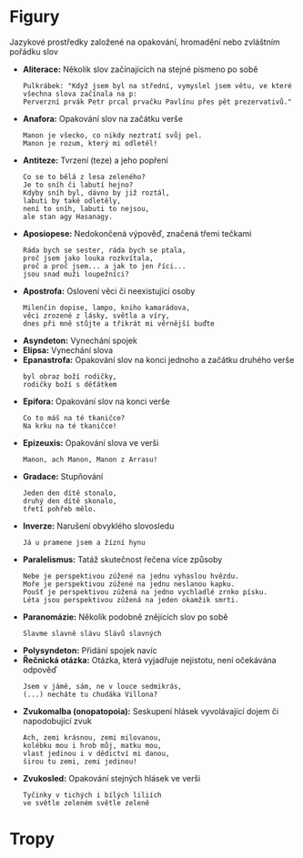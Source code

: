 # Figury
Jazykové prostředky založené na opakování, hromadění nebo zvláštním pořádku slov
- **Aliterace:** Několik slov začínajících na stejné písmeno po sobě
  ```
  Pulkrábek: "Když jsem byl na střední, vymyslel jsem větu, ve které všechna slova začínala na p:
  Perverzní prvák Petr prcal prvačku Pavlínu přes pět prezervativů."
  ```
- **Anafora:** Opakování slov na začátku verše
  ```
  Manon je všecko, co nikdy neztratí svůj pel.
  Manon je rozum, který mi odletěl!
  ```
- **Antiteze:** Tvrzení (teze) a jeho popření
  ```
  Co se to bělá z lesa zeleného?
  Je to sníh či labutí hejno?
  Kdyby sníh byl, dávno by již roztál,
  labuti by také odletěly,
  není to sníh, labuti to nejsou,
  ale stan agy Hasanagy.
  ```
- **Aposiopese:** Nedokončená výpověď, značená třemi tečkami
  ```
  Ráda bych se sester, ráda bych se ptala,
  proč jsem jako louka rozkvítala,
  proč a proč jsem... a jak to jen říci...
  jsou snad muži loupežníci?
  ```
- **Apostrofa:** Oslovení věci či neexistující osoby
  ```
  Milenčin dopise, lampo, kniho kamarádova,
  věci zrozené z lásky, světla a víry,
  dnes při mně stůjte a třikrát mi věrnější buďte
  ```
- **Asyndeton:** Vynechání spojek
- **Elipsa:** Vynechání slova
- **Epanastrofa:** Opakování slov na konci jednoho a začátku druhého verše
  ```
  byl obraz boží rodičky,
  rodičky boží s děťátkem
  ```
- **Epifora:** Opakování slov na konci verše
  ```
  Co to máš na té tkaničce?
  Na krku na té tkaničce!
  ```
- **Epizeuxis:** Opakování slova ve verši
  ```
  Manon, ach Manon, Manon z Arrasu!
  ```
- **Gradace:** Stupňování
  ```
  Jeden den dítě stonalo,
  druhý den dítě skonalo,
  třetí pohřeb mělo.
  ```
- **Inverze:** Narušení obvyklého slovosledu
  ```
  Já u pramene jsem a žízní hynu
  ```
- **Paralelismus:** Tatáž skutečnost řečena více způsoby
  ```
  Nebe je perspektivou zúžené na jednu vyhaslou hvězdu.
  Moře je perspektivou zúžené na jednu neslanou kapku.
  Poušť je perspektivou zúžená na jedno vychladlé zrnko písku.
  Léta jsou perspektivou zúžená na jeden okamžik smrti.
  ```
- **Paranomázie:** Několik podobně znějících slov po sobě
  ```
  Slavme slavně slávu Slávů slavných
  ```
- **Polysyndeton:** Přidání spojek navíc
- **Řečnická otázka:** Otázka, která vyjadřuje nejistotu, není očekávána odpověď
  ```
  Jsem v jámě, sám, ne v louce sedmikrás,
  (...) necháte tu chudáka Villona?
  ```
- **Zvukomalba (onopatopoia):** Seskupení hlásek vyvolávající dojem či napodobující zvuk
  ```
  Ach, zemi krásnou, zemi milovanou,
  kolébku mou i hrob můj, matku mou,
  vlast jedinou i v dědictví mi danou,
  širou tu zemi, zemi jedinou!
  ```
- **Zvukosled:** Opakování stejných hlásek ve verši
  ```
  Tyčinky v tichých i bílých liliích
  ve světle zeleném světle zeleně 
  ```

# Tropy
